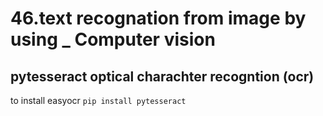 # 46.text recognation from image by using  _ Computer vision
## pytesseract optical charachter recogntion (ocr)

to install easyocr
`
    pip install pytesseract
`
